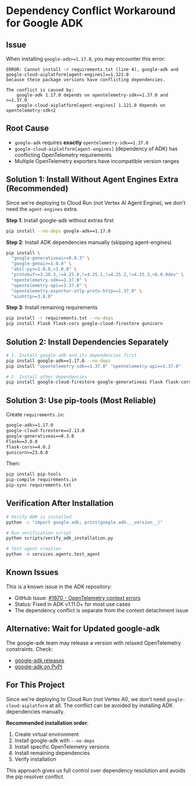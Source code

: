 # Dependency Conflict Workaround for Google ADK

## Issue
When installing `google-adk>=1.17.0`, you may encounter this error:

```
ERROR: Cannot install -r requirements.txt (line 4), google-adk and google-cloud-aiplatform[agent-engines]==1.121.0
because these package versions have conflicting dependencies.

The conflict is caused by:
    google-adk 1.17.0 depends on opentelemetry-sdk<=1.37.0 and >=1.37.0
    google-cloud-aiplatform[agent-engines] 1.121.0 depends on opentelemetry-sdk<2
```

## Root Cause
- `google-adk` requires **exactly** `opentelemetry-sdk==1.37.0`
- `google-cloud-aiplatform[agent-engines]` (dependency of ADK) has conflicting OpenTelemetry requirements
- Multiple OpenTelemetry exporters have incompatible version ranges

## Solution 1: Install Without Agent Engines Extra (Recommended)

Since we're deploying to Cloud Run (not Vertex AI Agent Engine), we don't need the `agent-engines` extra.

**Step 1**: Install google-adk without extras first

```bash
pip install --no-deps google-adk==1.17.0
```

**Step 2**: Install ADK dependencies manually (skipping agent-engines)

```bash
pip install \
  "google-generativeai>=0.8.3" \
  "google-genai>=1.0.0" \
  "absl-py>=1.0.0,<3.0.0" \
  "protobuf>=3.20.3,!=4.25.0,!=4.25.1,!=4.25.2,!=4.25.3,<6.0.0dev" \
  "opentelemetry-sdk==1.37.0" \
  "opentelemetry-api==1.37.0" \
  "opentelemetry-exporter-otlp-proto-http==1.37.0" \
  "aiohttp>=3.8.0"
```

**Step 3**: Install remaining requirements

```bash
pip install -r requirements.txt --no-deps
pip install Flask flask-cors google-cloud-firestore gunicorn
```

## Solution 2: Install Dependencies Separately

```bash
# 1. Install google-adk and its dependencies first
pip install google-adk==1.17.0 --no-deps
pip install "opentelemetry-sdk==1.37.0" "opentelemetry-api==1.37.0"

# 2. Install other dependencies
pip install google-cloud-firestore google-generativeai Flask flask-cors gunicorn
```

## Solution 3: Use pip-tools (Most Reliable)

Create `requirements.in`:
```txt
google-adk>=1.17.0
google-cloud-firestore==2.13.0
google-generativeai==0.3.0
Flask==3.0.0
flask-cors>=4.0.2
gunicorn>=23.0.0
```

Then:
```bash
pip install pip-tools
pip-compile requirements.in
pip-sync requirements.txt
```

## Verification After Installation

```bash
# Verify ADK is installed
python -c "import google.adk; print(google.adk.__version__)"

# Run verification script
python scripts/verify_adk_installation.py

# Test agent creation
python -m services.agents.test_agent
```

## Known Issues

This is a known issue in the ADK repository:
- GitHub Issue: [#1670 - OpenTelemetry context errors](https://github.com/google/adk-python/issues/1670)
- Status: Fixed in ADK v1.11.0+  for most use cases
- The dependency conflict is separate from the context detachment issue

## Alternative: Wait for Updated google-adk

The google-adk team may release a version with relaxed OpenTelemetry constraints. Check:
- [google-adk releases](https://github.com/google/adk-python/releases)
- [google-adk on PyPI](https://pypi.org/project/google-adk/)

## For This Project

Since we're deploying to Cloud Run (not Vertex AI), we don't need `google-cloud-aiplatform` at all. The conflict can be avoided by installing ADK dependencies manually.

**Recommended installation order**:
1. Create virtual environment
2. Install google-adk with `--no-deps`
3. Install specific OpenTelemetry versions
4. Install remaining dependencies
5. Verify installation

This approach gives us full control over dependency resolution and avoids the pip resolver conflict.
